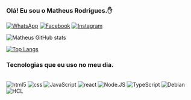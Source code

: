 

### Olá! Eu sou o Matheus Rodrigues.✋ 

[![WhatsApp](https://img.shields.io/badge/WhatsApp-25D366?style=for-the-badge&logo=whatsapp&logoColor=white)](https://api.whatsapp.com/send/?phone=%2B5543984115464&text&type=phone_number&app_absent=0)
[![Facebook](https://img.shields.io/badge/Facebook-1877F2?style=for-the-badge&logo=facebook&logoColor=white)](https://www.facebook.com/profile.php?id=100022575052166)
[![Instagram](https://img.shields.io/badge/Instagram-E4405F?style=for-the-badge&logo=instagram&logoColor=white)](https://www.instagram.com/m1theusrodrigues/)

![Matheus GitHub stats](https://github-readme-stats.vercel.app/api?username=m1theusr&count_private=false&theme=dark)

[![Top Langs](https://github-readme-stats.vercel.app/api/top-langs/?username=m1theusr&layout=compact&theme=dark)](https://github.com/anuraghazra/github-readme-stats)

### Tecnologias que eu uso no meu dia.

<div style="display: inline_block"><br />
    <img alt="html5" src="https://img.shields.io/badge/HTML5-E34F26?style=for-the-badge&logo=html5&logoColor=white">
    <img alt="css" src="https://img.shields.io/badge/CSS-239120?&style=for-the-badge&logo=css3&logoColor=white">
    <img alt="JavaScript" src="https://img.shields.io/badge/JavaScript-F7DF1E?style=for-the-badge&logo=javascript&logoColor=black">
    <img alt="react" src="https://img.shields.io/badge/React-20232A?style=for-the-badge&logo=react&logoColor=61DAFB">
    <img alt="Node.JS" src="https://img.shields.io/badge/Node.js-43853D?style=for-the-badge&logo=node.js&logoColor=white">
    <img alt="TypeScript" src="https://img.shields.io/badge/TypeScript-007ACC?style=for-the-badge&logo=typescript&logoColor=white">
    <img alt="Debian" src="https://img.shields.io/badge/Debian-A81D33?style=for-the-badge&logo=debian&logoColor=white">
    <img alt="HCL" src="https://img.shields.io/badge/Terraform-white?style=for-the-badge&logo=terraform&logoColor=purple"
</div><br />
